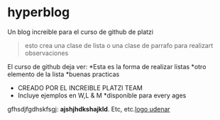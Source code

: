 # hyperblog
Un blog increible para el curso de github de platzi
>esto crea una clase de lista
>o una clase de parrafo para realizart observaciones

El curso de github deja ver:
*Esta es la forma de realizar listas
*otro elemento de la lista
*buenas practicas
* CREADO POR EL INCREIBLE PLATZI TEAM
* Incluye ejemplos en W,L & M
*disponible para every ages

gfhsdjfgdhskfsgj: **ajshjhdkshajkld**. Etc, etc.[logo udenar](https://www.udenar.edu.co/recursos/wp-content/uploads/2016/10/logo-ppal-movil.fw_-1.png "logo udenar")

